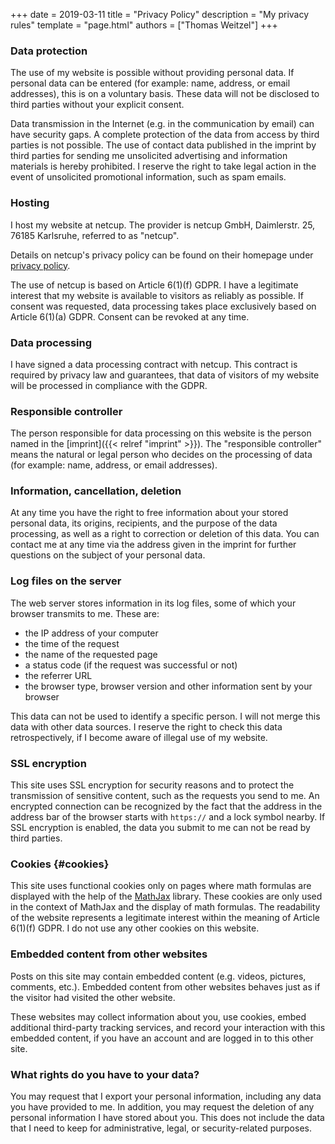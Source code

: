 +++
date = 2019-03-11
title = "Privacy Policy"
description = "My privacy rules"
template = "page.html"
authors = ["Thomas Weitzel"]
+++

### Data protection
The use of my website is possible without providing personal data.
If personal data can be entered (for example: name, address, or email addresses), this is on a voluntary basis.
These data will not be disclosed to third parties without your explicit consent.

Data transmission in the Internet (e.g.
in the communication by email) can have security gaps.
A complete protection of the data from access by third parties is not possible.
The use of contact data published in the imprint by third parties for sending me unsolicited advertising and information materials is hereby prohibited.
I reserve the right to take legal action in the event of unsolicited promotional information, such as spam emails.

### Hosting
I host my website at netcup. The provider is netcup GmbH, Daimlerstr. 25, 76185 Karlsruhe, referred to as "netcup".

Details on netcup's privacy policy can be found on their homepage under [privacy policy](https://www.netcup.eu/kontakt/datenschutzerklaerung.php).

The use of netcup is based on Article 6(1)(f) GDPR.
I have a legitimate interest that my website is available to visitors as reliably as possible.
If consent was requested, data processing takes place exclusively based on Article 6(1)(a) GDPR.
Consent can be revoked at any time.

### Data processing
I have signed a data processing contract with netcup.
This contract is required by privacy law and guarantees, that data of visitors of my website will be processed in compliance with the GDPR.

### Responsible controller
The person responsible for data processing on this website is the person named in the [imprint]({{< relref "imprint" >}}).
The "responsible controller" means the natural or legal person who decides on the processing of data (for example: name, address, or email addresses).

### Information, cancellation, deletion
At any time you have the right to free information about your stored personal data, its origins, recipients, and the purpose of the data processing, as well as a right to correction or deletion of this data.
You can contact me at any time via the address given in the imprint for further questions on the subject of your personal data.

### Log files on the server
The web server stores information in its log files, some of which your browser transmits to me.
These are:

* the IP address of your computer
* the time of the request
* the name of the requested page
* a status code (if the request was successful or not)
* the referrer URL
* the browser type, browser version and other information sent by your browser

This data can not be used to identify a specific person.
I will not merge this data with other data sources.
I reserve the right to check this data retrospectively, if I become aware of illegal use of my website.

### SSL encryption
This site uses SSL encryption for security reasons and to protect the transmission of sensitive content, such as the requests you send to me.
An encrypted connection can be recognized by the fact that the address in the address bar of the browser starts with `https://` and a lock symbol nearby.
If SSL encryption is enabled, the data you submit to me can not be read by third parties.

### Cookies {#cookies}
This site uses functional cookies only on pages where math formulas are displayed with the help of the [MathJax](https://www.mathjax.org/) library.
These cookies are only used in the context of MathJax and the display of math formulas.
The readability of the website represents a legitimate interest within the meaning of Article 6(1)(f) GDPR.
I do not use any other cookies on this website.

### Embedded content from other websites
Posts on this site may contain embedded content (e.g. videos, pictures, comments, etc.).
Embedded content from other websites behaves just as if the visitor had visited the other website.

These websites may collect information about you, use cookies, embed additional third-party tracking services, and record your interaction with this embedded content, if you have an account and are logged in to this other site.

### What rights do you have to your data?
You may request that I export your personal information, including any data you have provided to me.
In addition, you may request the deletion of any personal information I have stored about you.
This does not include the data that I need to keep for administrative, legal, or security-related purposes.
